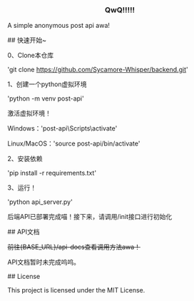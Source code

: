 <h3 align="center">



QwQ!!!!!



</h3>



<p align="center">



<span>A simple anonymous post api awa!</span>



</p>



\## 快速开始~



0、Clone本仓库



'git clone https://github.com/Sycamore-Whisper/backend.git'



1、创建一个python虚拟环境



'python -m venv post-api'



激活虚拟环境！



Windows：'post-api\\Scripts\\activate'



Linux/MacOS：'source post-api/bin/activate'



2、安装依赖



'pip install -r requirements.txt'



3、运行！



'python api\_server.py'



后端API已部署完成喵！接下来，请调用/init接口进行初始化



\## API文档



~~前往{BASE\_URL}/api-docs查看调用方法awa！~~



API文档暂时未完成呜呜。



\## License



This project is licensed under the MIT License.

